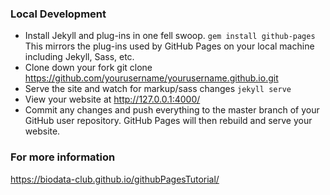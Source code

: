 ### Local Development
* Install Jekyll and plug-ins in one fell swoop. `gem install github-pages` This mirrors the plug-ins used by GitHub Pages on your local machine including Jekyll, Sass, etc.
* Clone down your fork git clone https://github.com/yourusername/yourusername.github.io.git
* Serve the site and watch for markup/sass changes `jekyll serve`
* View your website at http://127.0.0.1:4000/
* Commit any changes and push everything to the master branch of your GitHub user repository. GitHub Pages will then rebuild and serve your website.

### For more information
https://biodata-club.github.io/githubPagesTutorial/